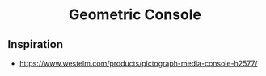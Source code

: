 <!-- 2024-03-26 -->

<h1 align="center">
  Geometric Console
  <br>
  <sup><sub><sup><sup></sub>
</h1>

## Inspiration

- https://www.westelm.com/products/pictograph-media-console-h2577/
